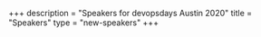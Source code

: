 +++
description = "Speakers for devopsdays Austin 2020"
title = "Speakers"
type = "new-speakers"
+++
<div class="row">
    <script type="text/javascript" src="https://sessionize.com/api/v2/ymp6s22l/view/SpeakerWall"></script>
</div>
